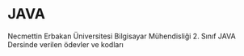 # JAVA

Necmettin Erbakan Üniversitesi Bilgisayar Mühendisliği 2. Sınıf JAVA Dersinde verilen ödevler ve kodları

